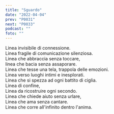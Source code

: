 ```yaml
---
title: "Sguardo"
date: "2022-04-04"
prev: "P0031"
next: "P0033"
podcast: ""
foto: ""
---
```


Linea invisibile di connessione.  
Linea fragile di comunicazione silenziosa.  
Linea che abbraccia senza toccare,  
linea che bacia senza assaporare.  
Linea che tesse una tela, trappola delle emozioni.  
Linea verso luoghi intimi e inesplorati.  
Linea che si spezza ad ogni battito di ciglia.  
Linea di confine,  
Linea da ricostruire ogni secondo.  
Linea che chiede aiuto senza urlare,  
Linea che ama senza cantare.  
Linea che corre all'infinito dentro l'anima.  
